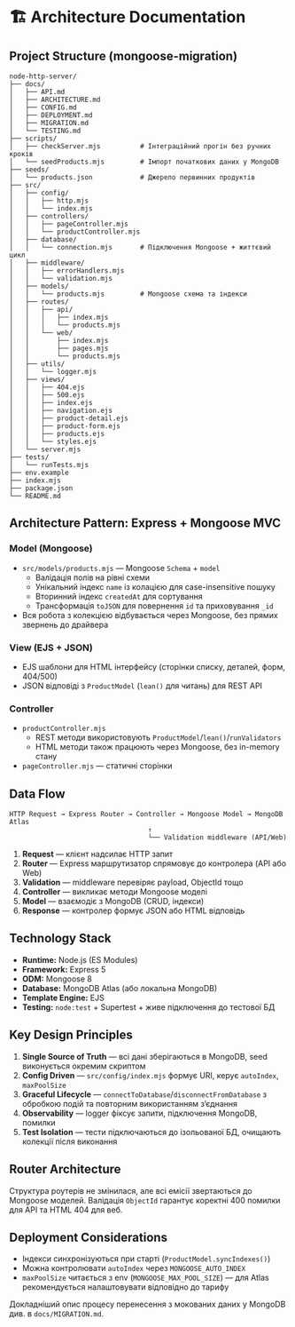 # 🏗️ Architecture Documentation

## Project Structure (mongoose-migration)

```
node-http-server/
├── docs/
│   ├── API.md
│   ├── ARCHITECTURE.md
│   ├── CONFIG.md
│   ├── DEPLOYMENT.md
│   ├── MIGRATION.md
│   └── TESTING.md
├── scripts/
│   ├── checkServer.mjs          # Інтеграційний прогін без ручних кроків
│   └── seedProducts.mjs         # Імпорт початкових даних у MongoDB
├── seeds/
│   └── products.json            # Джерело первинних продуктів
├── src/
│   ├── config/
│   │   ├── http.mjs
│   │   └── index.mjs
│   ├── controllers/
│   │   ├── pageController.mjs
│   │   └── productController.mjs
│   ├── database/
│   │   └── connection.mjs       # Підключення Mongoose + життєвий цикл
│   ├── middleware/
│   │   ├── errorHandlers.mjs
│   │   └── validation.mjs
│   ├── models/
│   │   └── products.mjs         # Mongoose схема та індекси
│   ├── routes/
│   │   ├── api/
│   │   │   ├── index.mjs
│   │   │   └── products.mjs
│   │   └── web/
│   │       ├── index.mjs
│   │       ├── pages.mjs
│   │       └── products.mjs
│   ├── utils/
│   │   └── logger.mjs
│   ├── views/
│   │   ├── 404.ejs
│   │   ├── 500.ejs
│   │   ├── index.ejs
│   │   ├── navigation.ejs
│   │   ├── product-detail.ejs
│   │   ├── product-form.ejs
│   │   ├── products.ejs
│   │   └── styles.ejs
│   └── server.mjs
├── tests/
│   └── runTests.mjs
├── env.example
├── index.mjs
├── package.json
└── README.md
```

## Architecture Pattern: Express + Mongoose MVC

### Model (Mongoose)

- `src/models/products.mjs` — Mongoose `Schema` + `model`
  - Валідація полів на рівні схеми
  - Унікальний індекс `name` із колацією для case-insensitive пошуку
  - Вторинний індекс `createdAt` для сортування
  - Трансформація `toJSON` для повернення `id` та приховування `_id`
- Вся робота з колекцією відбувається через Mongoose, без прямих звернень до драйвера

### View (EJS + JSON)

- EJS шаблони для HTML інтерфейсу (сторінки списку, деталей, форм, 404/500)
- JSON відповіді з `ProductModel` (`lean()` для читань) для REST API

### Controller

- `productController.mjs`
  - REST методи використовують `ProductModel`/`lean()`/`runValidators`
  - HTML методи також працюють через Mongoose, без in-memory стану
- `pageController.mjs` — статичні сторінки

## Data Flow

```
HTTP Request → Express Router → Controller → Mongoose Model → MongoDB Atlas
                                   ↑
                                   └── Validation middleware (API/Web)
```

1. **Request** — клієнт надсилає HTTP запит
2. **Router** — Express маршрутизатор спрямовує до контролера (API або Web)
3. **Validation** — middleware перевіряє payload, ObjectId тощо
4. **Controller** — викликає методи Mongoose моделі
5. **Model** — взаємодіє з MongoDB (CRUD, індекси)
6. **Response** — контролер формує JSON або HTML відповідь

## Technology Stack

- **Runtime:** Node.js (ES Modules)
- **Framework:** Express 5
- **ODM:** Mongoose 8
- **Database:** MongoDB Atlas (або локальна MongoDB)
- **Template Engine:** EJS
- **Testing:** `node:test` + Supertest + живе підключення до тестової БД

## Key Design Principles

1. **Single Source of Truth** — всі дані зберігаються в MongoDB, seed виконується окремим скриптом
2. **Config Driven** — `src/config/index.mjs` формує URI, керує `autoIndex`, `maxPoolSize`
3. **Graceful Lifecycle** — `connectToDatabase`/`disconnectFromDatabase` з обробкою подій та повторним використанням з’єднання
4. **Observability** — logger фіксує запити, підключення MongoDB, помилки
5. **Test Isolation** — тести підключаються до ізольованої БД, очищають колекції після виконання

## Router Architecture

Структура роутерів не змінилася, але всі емісії звертаються до Mongoose моделей. Валідація `ObjectId` гарантує коректні 400 помилки для API та HTML 404 для веб.

## Deployment Considerations

- Індекси синхронізуються при старті (`ProductModel.syncIndexes()`)
- Можна контролювати `autoIndex` через `MONGOOSE_AUTO_INDEX`
- `maxPoolSize` читається з env (`MONGOOSE_MAX_POOL_SIZE`) — для Atlas рекомендується налаштовувати відповідно до тарифу

Докладніший опис процесу перенесення з мокованих даних у MongoDB див. в `docs/MIGRATION.md`.
